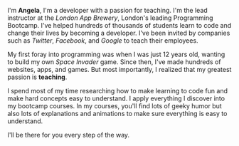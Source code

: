 I'm **Angela**, I'm a developer with a passion for teaching. I'm the lead instructor at the _London App Brewery_, London's leading Programming Bootcamp. I've helped hundreds of thousands of students learn to code and change their lives by becoming a developer. I've been invited by companies such as _Twitter_, _Facebook_, and _Google_ to teach their employees.

My first foray into programming was when I was just 12 years old, wanting to build my own _Space Invader_ game. Since then, I've made hundreds of websites, apps, and games. But most importantly, I realized that my greatest passion is **teaching**.

I spend most of my time researching how to make learning to code fun and make hard concepts easy to understand. I apply everything I discover into my bootcamp courses. In my courses, you'll find lots of geeky humor but also lots of explanations and animations to make sure everything is easy to understand.

I'll be there for you every step of the way.
